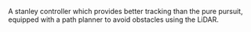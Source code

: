 A stanley controller which provides better tracking than the pure pursuit, equipped with a path planner to avoid obstacles using the LiDAR.